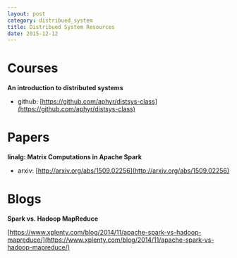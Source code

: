 ```yaml
---
layout: post
category: distribued_system
title: Distribued System Resources
date: 2015-12-12
---
```


# Courses

**An introduction to distributed systems**

- github: [https://github.com/aphyr/distsys-class](https://github.com/aphyr/distsys-class)

# Papers

**linalg: Matrix Computations in Apache Spark**

- arxiv: [http://arxiv.org/abs/1509.02256](http://arxiv.org/abs/1509.02256)

# Blogs

**Spark vs. Hadoop MapReduce**

[https://www.xplenty.com/blog/2014/11/apache-spark-vs-hadoop-mapreduce/](https://www.xplenty.com/blog/2014/11/apache-spark-vs-hadoop-mapreduce/)
